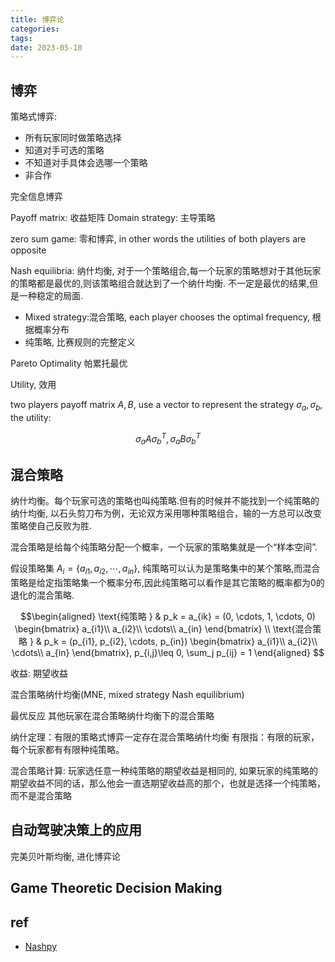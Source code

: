 ```yaml
---
title: 博弈论
categories: 
tags: 
date: 2023-05-10
---
```


## 博弈

策略式博弈:
- 所有玩家同时做策略选择
- 知道对手可选的策略
- 不知道对手具体会选哪一个策略
- 非合作

完全信息博弈


Payoff matrix: 收益矩阵
Domain strategy: 主导策略

zero sum game: 零和博弈, in other words the utilities of both players are opposite

Nash equilibria: 纳什均衡, 对于一个策略组合,每一个玩家的策略想对于其他玩家的策略都是最优的,则该策略组合就达到了一个纳什均衡. 不一定是最优的结果,但是一种稳定的局面.
- Mixed strategy:混合策略, each player chooses the optimal frequency, 根据概率分布
- 纯策略, 比赛规则的完整定义

Pareto Optimality 帕累托最优

Utility, 效用

two players payoff matrix $A, B$, use a vector to represent the strategy $\sigma_a, \sigma_b$, the utility:

$$\sigma_a A\sigma_b^T, \sigma_a B \sigma_b^T$$

## 混合策略
纳什均衡。每个玩家可选的策略也叫纯策略.但有的时候并不能找到一个纯策略的纳什均衡, 以石头剪刀布为例，无论双方采用哪种策略组合，输的一方总可以改变策略使自己反败为胜.

混合策略是给每个纯策略分配一个概率，一个玩家的策略集就是一个“样本空间”.

假设策略集 $A_i = \{a_{i1}, a_{i2}, \cdots, a_{in}\}$, 纯策略可以认为是策略集中的某个策略,而混合策略是给定指策略集一个概率分布,因此纯策略可以看作是其它策略的概率都为0的退化的混合策略.

$$\begin{aligned} \text{纯策略 } & p_k = a_{ik} = (0, \cdots, 1,  \cdots, 0) \begin{bmatrix} a_{i1}\\ a_{i2}\\ \cdots\\ a_{in} \end{bmatrix} \\
\text{混合策略 } & p_k = (p_{i1}, p_{i2}, \cdots, p_{in}) \begin{bmatrix} a_{i1}\\ a_{i2}\\ \cdots\\ a_{in} \end{bmatrix}, p_{i,j}\leq 0, \sum_j p_{ij} = 1
\end{aligned}
$$

收益: 期望收益


混合策略纳什均衡(MNE, mixed strategy Nash equilibrium)

最优反应  其他玩家在混合策略纳什均衡下的混合策略

纳什定理：有限的策略式博弈一定存在混合策略纳什均衡
有限指：有限的玩家，每个玩家都有有限种纯策略。

混合策略计算: 玩家选任意一种纯策略的期望收益是相同的, 如果玩家的纯策略的期望收益不同的话，那么他会一直选期望收益高的那个，也就是选择一个纯策略，而不是混合策略

## 自动驾驶决策上的应用

完美贝叶斯均衡, 进化博弈论

## Game Theoretic Decision Making

## ref

- [Nashpy](https://nashpy.readthedocs.io/en/stable/index.html)
